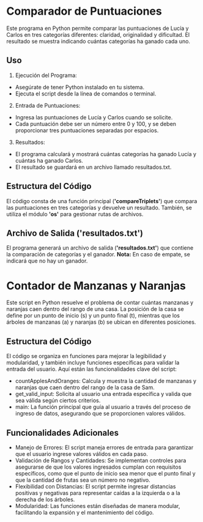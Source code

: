 # Comparador de Puntuaciones
Este programa en Python permite comparar las puntuaciones de Lucía y Carlos en tres categorías diferentes: claridad, originalidad y dificultad. El resultado se muestra indicando cuántas categorías ha ganado cada uno.
## Uso
1. Ejecución del Programa:
* Asegúrate de tener Python instalado en tu sistema.
* Ejecuta el script desde la línea de comandos o terminal.
2. Entrada de Puntuaciones:
* Ingresa las puntuaciones de Lucía y Carlos cuando se solicite.
* Cada puntuación debe ser un número entre 0 y 100, y se deben proporcionar tres puntuaciones separadas por espacios.
3. Resultados:
* El programa calculará y mostrará cuántas categorías ha ganado Lucía y cuántas ha ganado Carlos.
* El resultado se guardará en un archivo llamado resultados.txt.
## Estructura del Código
El código consta de una función principal (**'compareTriplets'**) que compara las puntuaciones en tres categorías y devuelve un resultado. También, se utiliza el módulo **'os'** para gestionar rutas de archivos.
## Archivo de Salida ('resultados.txt')
El programa generará un archivo de salida (**'resultados.txt'**) que contiene la comparación de categorías y el ganador.
**Nota:** En caso de empate, se indicará que no hay un ganador.

# Contador de Manzanas y Naranjas
Este script en Python resuelve el problema de contar cuántas manzanas y naranjas caen dentro del rango de una casa. La posición de la casa se define por un punto de inicio (s) y un punto final (t), mientras que los árboles de manzanas (a) y naranjas (b) se ubican en diferentes posiciones.
## Estructura del Código
El código se organiza en funciones para mejorar la legibilidad y modularidad, y también incluye funciones específicas para validar la entrada del usuario. Aquí están las funcionalidades clave del script:
* countApplesAndOranges: Calcula y muestra la cantidad de manzanas y naranjas que caen dentro del rango de la casa de Sam.
* get_valid_input: Solicita al usuario una entrada específica y valida que sea válida según ciertos criterios.
* main: La función principal que guía al usuario a través del proceso de ingreso de datos, asegurando que se proporcionen valores válidos.
## Funcionalidades Adicionales
* Manejo de Errores: El script maneja errores de entrada para garantizar que el usuario ingrese valores válidos en cada paso.
* Validación de Rangos y Cantidades: Se implementan controles para asegurarse de que los valores ingresados cumplan con requisitos específicos, como que el punto de inicio sea menor que el punto final y que la cantidad de frutas sea un número no negativo.
* Flexibilidad con Distancias: El script permite ingresar distancias positivas y negativas para representar caídas a la izquierda o a la derecha de los árboles.
* Modularidad: Las funciones están diseñadas de manera modular, facilitando la expansión y el mantenimiento del código.